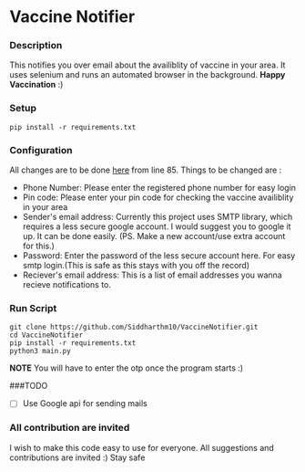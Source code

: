 # Vaccine Notifier 
### Description
This notifies you over email about the availiblity of vaccine in your area. It uses selenium and runs an automated browser in the background.
 **Happy Vaccination** :)

### Setup
```pip install -r requirements.txt```

### Configuration
All changes are to be done [here](main.py) from line 85.
Things to be changed are :
- Phone Number: Please enter the registered phone number for easy login
- Pin code: Please enter your pin code for checking the vaccine availiblity in your area
- Sender's email address: Currently this project uses SMTP library, which requires a less secure google account. I would suggest you to google it up. It can be done easily. (PS. Make a new account/use extra account for this.)
- Password: Enter the password of the less secure account here. For easy smtp login.(This is safe as this stays with you off the record)
- Reciever's email address: This is a list of email addresses you wanna recieve notifications to.
  
### Run Script
```
git clone https://github.com/Siddharthm10/VaccineNotifier.git
cd VaccineNotifier
pip install -r requirements.txt
python3 main.py
```
**NOTE** You will have to enter the otp once the program starts :)

###TODO
- [ ] Use Google api for sending mails

### All contribution are invited 
I wish to make this code easy to use for everyone. All suggestions and contributions are invited :)
Stay safe 
